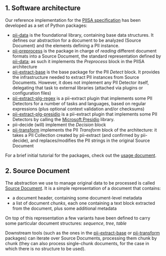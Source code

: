 ## 1. Software architecture

Our reference implementation for the [PIISA specification] has been developed
as a set of Python packages:

 * [pii-data] is the foundational library, containing base data structures. It
   defines our abstraction for a document to be analyzed (Source Document) and
   the elements defining a PII instance.
 * [pii-preprocess] is the package in charge of _reading_ different document
   formats into a Source Document, the standard representation defined by 
   [pii-data]; as such it implements the _Preprocess_ block in the PIISA
   architecture
 * [pii-extract-base] is the base package for the PII _Detect_ block. It
   provides the infrastructure needed to extract PII instances from Source
   Documents. However, it does not implement any PII Detector itself, delegating
   that task to external libraries (attached via plugins or configuration files)
 * [pii-extract-plg-regex] is a pii-extract plugin that implements some PII
   Detectors for a number of tasks and languages, based on regular expressions
   (plus optional context validation and/or checksums)
 * [pii-extract-plg-presidio] is a pii-extract plugin that implements some PII
   Detectors by calling the [Microsoft Presidio] library.
 * pii-decide (will) implement the _Decision_ block
 * [pii-transform] implements the PII _Transform_ block of the architecture:
   it takes a PII Collection created by pii-extract (and confirmed by 
   pii-decide), and replaces/modifies the PII strings in the original Source
   Document

For a brief initial tutorial for the packages, check out the [usage document].


## 2. Source Document

The abstraction we use to manage original data to be processed is called
[Source Document]. It is a simple representation of a document that contains:

 * a document header, containing some document-level metadata
 * a list of document _chunks_, each one containing a text block extracted
   from the document, plus some additional metadata
   
On top of this representation a few variants have been defined to carry 
some particular document structures: _sequence_, _tree_, _table_

Downstream tools (such as the ones in the [pii-extract-base] or [pii-transform] packages)
can iterate over Source Documents, processing them chunk by chunk (they can also process
single-chunk documents, for the case in which there is no structure to be used).


[PIISA specification]: specs.md
[pii-data]: https://github.com/piisa/pii-data
[pii-preprocess]: https://github.com/piisa/pii-preprocess
[pii-extract-base]: https://github.com/piisa/pii-extract-base
[pii-extract-plg-regex]: https://github.com/piisa/pii-extract-plg-regex
[pii-extract-plg-presidio]: https://github.com/piisa/pii-extract-plg-presidio
[pii-transform]: https://github.com/piisa/pii-transform
[pii-decide]: https://github.com/piisa/pii-decide
[source document]: https://github.com/piisa/pii-data/tree/main/doc/srcdocument.md
[usage document]: usage.md
[Microsoft Presidio]: https://microsoft.github.io/presidio/
